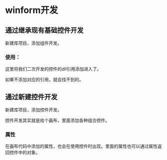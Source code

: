 # winform开发

## 通过继承现有基础控件开发

新建库项目，添加组件开发。

### 使用：

这里将我们二次开发的控件的dll引用添加进入了。

如果不添加对应的引用，就会找不到的。

## 通过新建控件开发

新建库项目，添加控件开发。

控件开发其实就是给个画布，里面添加各种组合控件。

### 属性

在画布代码中添加的属性，也会在使用控件时出现。里面的属性也可以通过属性返回控件中的对象。
